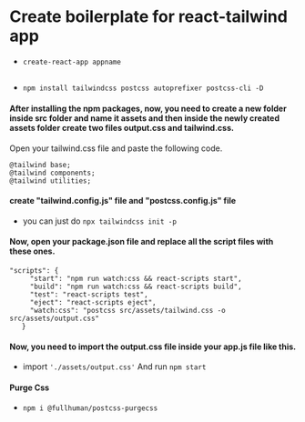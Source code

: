 # Create boilerplate for react-tailwind app

- `create-react-app appname`

##
- `npm install tailwindcss postcss autoprefixer postcss-cli -D`

#### After installing the npm packages, now, you need to create a new folder inside src folder and name it assets and then inside the newly created assets folder create two files output.css and tailwind.css.
Open your tailwind.css file and paste the following code.
``` 
@tailwind base;
@tailwind components;
@tailwind utilities; 
```

#### create "tailwind.config.js" file and "postcss.config.js" file
- you can just do `npx tailwindcss init -p`

#### Now, open your package.json file and replace all the script files with these ones.
```  
"scripts": {
     "start": "npm run watch:css && react-scripts start",
     "build": "npm run watch:css && react-scripts build",
     "test": "react-scripts test",
     "eject": "react-scripts eject",
     "watch:css": "postcss src/assets/tailwind.css -o src/assets/output.css"
   }
```

#### Now, you need to import the output.css file inside your app.js file like this.
- import `'./assets/output.css'` And run `npm start`

#### Purge Css
- `npm i @fullhuman/postcss-purgecss`
